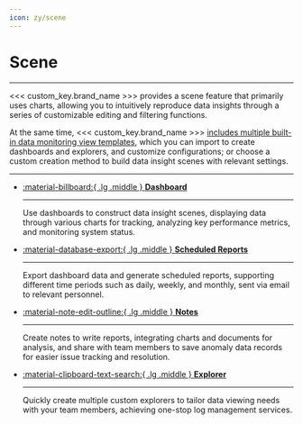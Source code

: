 ```yaml
---
icon: zy/scene
---
```

# Scene
---

<<< custom_key.brand_name >>> provides a scene feature that primarily uses charts, allowing you to intuitively reproduce data insights through a series of customizable editing and filtering functions.

At the same time, <<< custom_key.brand_name >>> [includes multiple built-in data monitoring view templates](./built-in-view/index.md), which you can import to create dashboards and explorers, and customize configurations; or choose a custom creation method to build data insight scenes with relevant settings.

---

<div class="grid cards" markdown>

-   [:material-billboard:{ .lg .middle } __Dashboard__](dashboard/index.md) 

    ---

    Use dashboards to construct data insight scenes, displaying data through various charts for tracking, analyzing key performance metrics, and monitoring system status.


-   [:material-database-export:{ .lg .middle } __Scheduled Reports__](report.md)

    ---

    Export dashboard data and generate scheduled reports, supporting different time periods such as daily, weekly, and monthly, sent via email to relevant personnel.


-   [:material-note-edit-outline:{ .lg .middle } __Notes__](note.md)

    ---

    Create notes to write reports, integrating charts and documents for analysis, and share with team members to save anomaly data records for easier issue tracking and resolution.


-   [:material-clipboard-text-search:{ .lg .middle } __Explorer__](explorer/index.md)

    ---

    Quickly create multiple custom explorers to tailor data viewing needs with your team members, achieving one-stop log management services.


</div>

